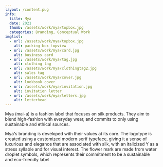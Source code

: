 ```yaml
---
layout: /content.pug
info:
  title: Mya
  date: 2021
  thumb: /assets/work/mya/topbox.jpg
  categories: Branding, Conceptual Work
imglist:
  - url: /assets/work/mya/topbox.jpg
    alt: packing box topview
  - url: /assets/work/mya/card.jpg
    alt: business card
  - url: /assets/work/mya/tag.jpg
    alt: clothing tag
  - url: /assets/work/mya/clothingtag2.jpg
    alt: sales tag
  - url: /assets/work/mya/cover.jpg
    alt: lookbook cover
  - url: /assets/work/mya/invitation.jpg
    alt: invitation letter
  - url: /assets/work/mya/letters.jpg
    alt: letterhead
---
```

Mya (mai-a) is a fashion label that focuses on silk products. They aim to blend high-fashion with everyday wear, and commits to only using sustainable and ethical sources.

Mya's branding is developed with their values at its core. The logotype is created using a customized modern serif typeface, giving it a sense of luxurious and elegance that are associated with silk, with an italicized Y as a stress syllable and for visual interest. The flower mark are made from water droplet symbols, which represents their commitment to be a sustainable and eco-friendly label.